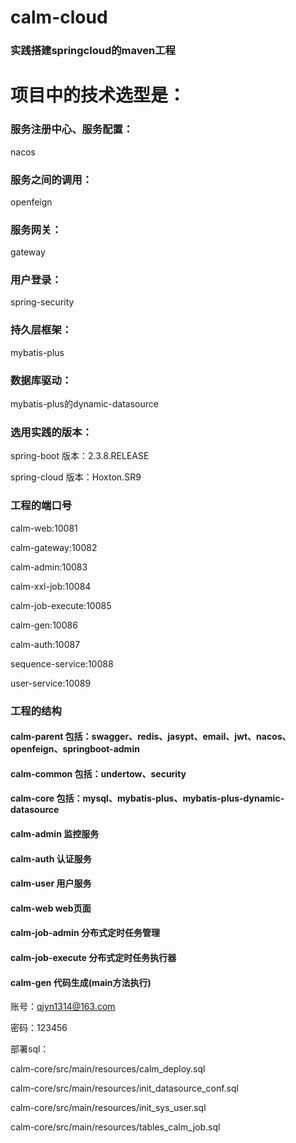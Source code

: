 # calm-cloud
### 实践搭建springcloud的maven工程

# 项目中的技术选型是：
### 服务注册中心、服务配置：
nacos

### 服务之间的调用：
openfeign

### 服务网关：
gateway

### 用户登录：
spring-security

### 持久层框架：
mybatis-plus

### 数据库驱动：
mybatis-plus的dynamic-datasource
### 选用实践的版本：
spring-boot 版本：2.3.8.RELEASE

spring-cloud 版本：Hoxton.SR9

### 工程的端口号
calm-web:10081

calm-gateway:10082

calm-admin:10083

calm-xxl-job:10084

calm-job-execute:10085

calm-gen:10086

calm-auth:10087

sequence-service:10088

user-service:10089


### 工程的结构

#### calm-parent  包括：swagger、redis、jasypt、email、jwt、nacos、openfeign、springboot-admin
#### calm-common  包括：undertow、security
#### calm-core    包括：mysql、mybatis-plus、mybatis-plus-dynamic-datasource
#### calm-admin   监控服务
#### calm-auth    认证服务
#### calm-user    用户服务
#### calm-web     web页面
#### calm-job-admin   分布式定时任务管理
#### calm-job-execute 分布式定时任务执行器
#### calm-gen     代码生成(main方法执行)

账号：qjyn1314@163.com

密码：123456

部署sql：

calm-core/src/main/resources/calm_deploy.sql

calm-core/src/main/resources/init_datasource_conf.sql

calm-core/src/main/resources/init_sys_user.sql

calm-core/src/main/resources/tables_calm_job.sql
